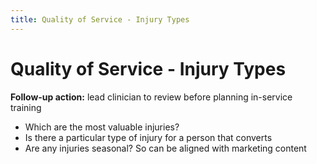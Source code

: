 ```yaml
---
title: Quality of Service - Injury Types
---
```


# Quality of Service - Injury Types

**Follow-up action:** lead clinician to review before planning in-service training

- Which are the most valuable injuries?
- Is there a particular type of injury for a person that converts
- Are any injuries seasonal? So can be aligned with marketing content
